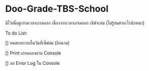 # Doo-Grade-TBS-School

มีไว้เพื่อดูเกรดเวลาเกรดออก เนื่องจากเวลาเกรดออก เซิฟจะล่ม (ไม่รู้ล่มห่าอะไรนักหนา)

To do List:

[] ทดสอบระบบในวันที่เซืฟล่ม (อีกนาน)

[] Print เกรดออกผ่าน Console

[] ลบ Error Log ใน Console
